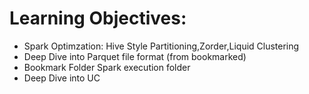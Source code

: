 # Learning Objectives:
* Spark Optimzation: Hive Style Partitioning,Zorder,Liquid Clustering
* Deep Dive into Parquet file format (from bookmarked)
* Bookmark Folder Spark execution folder
* Deep Dive into UC
